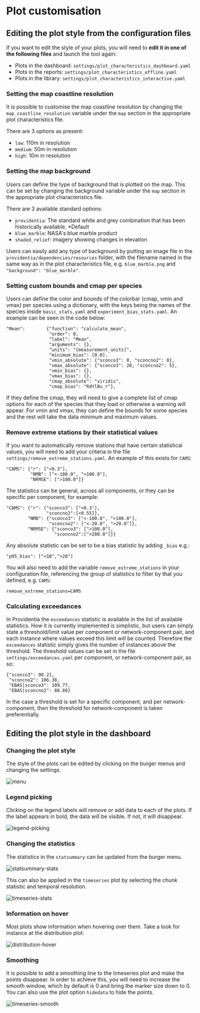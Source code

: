 # Plot customisation

## Editing the plot style from the configuration files

If you want to edit the style of your plots, you will need to **edit it in one of the following files** and launch the tool again:

* Plots in the dashboard: `settings/plot_characteristics_dashboard.yaml`
* Plots in the reports: `settings/plot_characteristics_offline.yaml`
* Plots in the library: `settings/plot_characteristics_interactive.yaml`

### Setting the map coastline resolution

It is possible to customise the map coastline resolution by changing the `map_coastline_resolution` variable under the `map` section in the appropriate plot characteristics file. 

There are 3 options as present:
- `low`: 110m in resolution
- `medium`: 50m in resolution
- `high`: 10m in resolution

### Setting the map background

Users can define the type of background that is plotted on the map. This can be set by changing the background variable under the `map` section in the appropriate plot characteristics file.

There are 3 available standard options:
- `providentia`: The standard white and grey combination that has been historically available. *Default
- `blue_marble`: NASA's blue marble product
- `shaded_relief`: imagery showing changes in elevation 

Users can easily add any type of background by putting an image file in the `providentia/dependencies/resources` folder, with the filename named in the same way as in the plot characteristics file, e.g. `blue_marble.png` and `"background": "blue_marble"`. 

### Setting custom bounds and cmap per species

Users can define the color and bounds of the colorbar (cmap, vmin and vmax) per species using a dictionary, with the keys being the names of the species inside `basic_stats.yaml` and `experiment_bias_stats.yaml`. An example can be seen in the code below:

```
"Mean":        {"function": "calculate_mean", 
                "order": 0, 
                "label": "Mean", 
                "arguments": {}, 
                "units": "[measurement_units]", 
                "minimum_bias": [0.0],
                "vmin_absolute": {"sconco3": 0, "sconcno2": 0},
                "vmax_absolute": {"sconco3": 20, "sconcno2": 5}, 
                "vmin_bias": {}, 
                "vmax_bias": {},
                "cmap_absolute": "viridis",
                "cmap_bias": "RdYlBu_r"},
```

If they define the cmap, they will need to give a complete list of cmap options for each of the species that they load or otherwise a warning will appear. For vmin and vmax, they can define the bounds for some species and the rest will take the data minimum and maximum values.

### Remove extreme stations by their statistical values

If you want to automatically remove stations that have certain statistical values, you will need to add your criteria in the file `settings/remove_extreme_stations.yaml`. An example of this exists for `CAMS`:

```
"CAMS": {"r": ["<0.3"],
         "NMB": ["<-100.0", ">100.0"],
         "NRMSE": [">100.0"]}
```
The statistics can be general, across all components, or they can be specific per component, for example:

 ```
"CAMS": {"r": {"sconco3": ["<0.3"], 
                "sconcno2":[<0.55]},
         "NMB": {"sconco3": ["<-100.0", ">100.0"], 
                 "sconcno2": ["<-20.0", ">20.0"]},
         "NRMSE": {"sconco3": [">100.0"], 
                   "sconcno2":[">200.0"]}}
```

Any absolute statistic can be set to be a bias statistic by adding `_bias` e.g.: 
 
```
"p95_bias": ["<10",">20"]
```

You will also need to add the variable `remove_extreme_stations` in your configuration file, referencing the group of statistics to filter by that you defined, e.g. `CAMS`:

```
remove_extreme_stations=CAMS
```
### Calculating exceedances

In Providentia the `exceedances` statistic is available in the list of available statistics. How it is currently implemented is simplistic, but users can simply state a threshold/limit value per component or network-component pair, and each instance where values exceed this limit will be counted. Therefore the `exceedances` statistic simply gives the number of instances above the threshold. The threshold values can be set in the file `settings/exceedances.yaml` per component, or network-component pair, as so: 

```
{"sconco3": 90.21, 
 "sconcno2": 106.38,
 "EBAS|sconco3": 109.77,
 "EBAS|sconcno2": 88.88}
```
In the case a threshold is set for a specific component, and per network-component, then the threshold for network-component is taken preferentially.   

## Editing the plot style in the dashboard

### Changing the plot style

The style of the plots can be edited by clicking on the burger menus and changing the settings.

![menu](uploads/da0d2d3ea1533c9796c04f523fe4b405/menu.png)

### Legend picking

Clicking on the legend labels will remove or add data to each of the plots. If the label appears in bold, the data will be visible. If not, it will disappear.

![legend-picking](uploads/a086b5a2dbaa85c5225283a3a7748bc2/legend-picking.png)

### Changing the statistics

The statistics in the `statsummary` can be updated from the burger menu.

![statsummary-stats](uploads/9d8e2ffed938715b6214140d43396e03/statsummary-stats.png)

This can also be applied in the `timeseries` plot by selecting the chunk statistic and temporal resolution.

![timeseries-stats](uploads/d47bf10f90f072bb6ae5c5173296f94e/timeseries-stats.jpg)

### Information on hover

Most plots show information when hovering over them. Take a look for instance at the distribution plot:

![distribution-hover](uploads/6dba75dae832578194f9f412bb8f27a7/distribution-hover.png)

### Smoothing

It is possible to add a smoothing line to the timeseries plot and make the points disappear. In order to achieve this, you will need to increase the smooth window, which by default is 0 and bring the marker size down to 0. You can also use the plot option `hidedata` to hide the points. 

![timeseries-smooth](uploads/aaeed1a0fa2bdc9d957c28f59df5db09/timeseries-smooth.png)